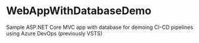 # WebAppWithDatabaseDemo
Sample ASP.NET Core MVC app with database for demoing CI-CD pipelines using Azure DevOps (previously VSTS) 


